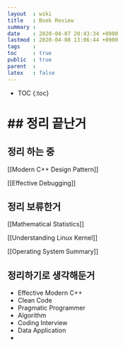 ```yaml
---
layout  : wiki
title   : Book Review
summary : 
date    : 2020-04-07 20:43:34 +0900
lastmod : 2020-04-08 13:06:44 +0900
tags    : 
toc     : true
public  : true
parent  : 
latex   : false
---
```

* TOC
{:toc}

# ## 정리 끝난거

## 정리 하는 중

[[Modern C++ Design Pattern]]

[[Effective Debugging]]

## 정리 보류한거

[[Mathematical Statistics]]

[[Understanding Linux Kernel]]

[[Operating System Summary]]

## 정리하기로 생각해둔거

- Effective Modern C++
- Clean Code
- Pragmatic Programmer
- Algorithm
- Coding Interview
- Data Application
-
